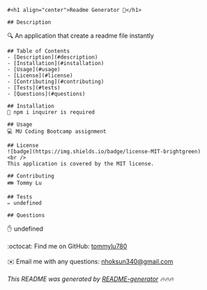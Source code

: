 
    #<h1 align="center">Readme Generator 👋</h1>

    ## Description
🔍 An application that create a readme file instantly

    ## Table of Contents
    - [Description](#description)
    - [Installation](#installation)
    - [Usage](#usage)
    - [License](#license)
    - [Contributing](#contributing)
    - [Tests](#tests)
    - [Questions](#questions)

    ## Installation
    💾 npm i inquirer is required

    ## Usage
    💻 MU Coding Bootcamp assignment

    ## License
    ![badge](https://img.shields.io/badge/license-MIT-brightgreen)
    <br />
    This application is covered by the MIT license.

    ## Contributing
    👪 Tommy Lu

    ## Tests
    ✏️ undefined

    ## Questions
  ✋ undefined<br />
      <br />
      :octocat: Find me on GitHub: [tommylu780](https://github.com/tommylu780)<br />
      <br />
      ✉️ Email me with any questions: nhoksun340@gmail.com<br /><br />
      _This README was generated by [README-generator](https://github.com/tommylu780/README-generator) 🔥🔥🔥_
